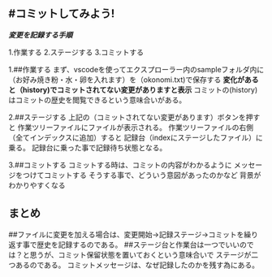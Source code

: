#コミットしてみよう!
---
***変更を記録する手順***

1.作業する
2.ステージする
3.コミットする

1.##作業する
まず、vscodeを使ってエクスプローラー内のsampleフォルダ内に
（お好み焼き粉・水・卵を入れます）を（okonomi.txt)で保存する
**変化があると（history)でコミットされてない変更がありますと表示**
コミットの(history)はコミットの歴史を閲覧できるという意味合いがある。

2.##ステージする
上記の（コミットされてない変更があります）ボタンを押すと
作業ツリーファイルにファイルが表示される。
作業ツリーファイルの右側（全てインデックスに追加）すると
記録台（indexにステージしたファイル）に乗る。
記録台に乗った事で記録待ち状態となる。

3.##コミットする
コミットする時は、コミットの内容がわかるように
メッセージをつけてコミットする
そうする事で、どういう意図があったのかなど
背景がわかりやすくなる

まとめ
---
##ファイルに変更を加える場合は、変更開始→記録ステージ→コミットを繰り返す事で歴史を記録するのである。
##ステージ台と作業台は一つでいいのでは？と思うが、コミット保留状態を置いておくという意味合いで
ステージが二つあるのである。
コミットメッセージは、なぜ記録したのかを残す為にある。
